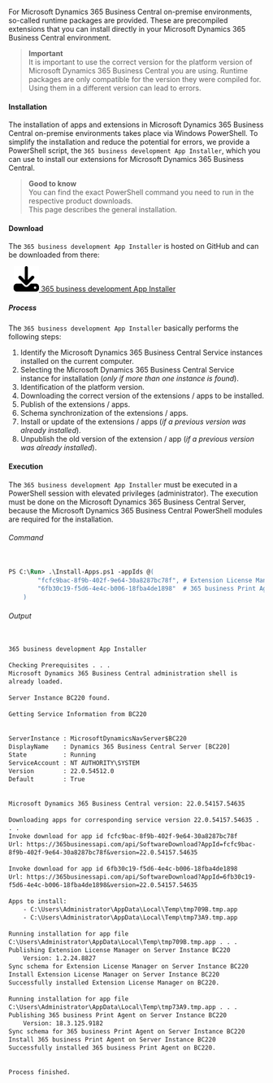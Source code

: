 For Microsoft Dynamics 365 Business Central on-premise environments, so-called runtime packages are provided. These are precompiled extensions that you can install directly in your Microsoft Dynamics 365 Business Central environment.

>**Important**<br>It is important to use the correct version for the platform version of Microsoft Dynamics 365 Business Central you are using. Runtime packages are only compatible for the version they were compiled for. Using them in a different version can lead to errors.

#### Installation

The installation of apps and extensions in Microsoft Dynamics 365 Business Central on-premise environments takes place via Windows PowerShell. To simplify the installation and reduce the potential for errors, we provide a PowerShell script, the `365 business development App Installer`, which you can use to install our extensions for Microsoft Dynamics 365 Business Central.

>**Good to know**<br>You can find the exact PowerShell command you need to run in the respective product downloads.<br>This page describes the general installation.

#### Download

The `365 business development App Installer` is hosted on GitHub and can be downloaded from there:

<span style="padding-left: 10px;"><a href="https://github.com/365businessdev/downloads/blob/0b3f7d9d7a9c2f4065acde43fec993c40e7224e0/assets/Install-Apps.ps1"><img src="/assets/fontawesome/download-solid.svg" width=50 height=50 alt="Download 365 business development App Installer" title="Download 365 business development App Installer" /> 365 business development App Installer</a></span>

##### Process

The `365 business development App Installer` basically performs the following steps:

1. Identify the Microsoft Dynamics 365 Business Central Service instances installed on the current computer.
2. Selecting the Microsoft Dynamics 365 Business Central Service instance for installation (_only if more than one instance is found_).
3. Identification of the platform version.
4. Downloading the correct version of the extensions / apps to be installed.
5. Publish of the extensions / apps.
6. Schema synchronization of the extensions / apps.
7. Install or update of the extensions / apps (_if a previous version was already installed_).
8. Unpublish the old version of the extension / app (_if a previous version was already installed_).

#### Execution

The `365 business development App Installer` must be executed in a PowerShell session with elevated privileges (administrator). The execution must be done on the Microsoft Dynamics 365 Business Central Server, because the Microsoft Dynamics 365 Business Central PowerShell modules are required for the installation.

###### Command

```ps

PS C:\Run> .\Install-Apps.ps1 -appIds @(
        "fcfc9bac-8f9b-402f-9e64-30a8287bc78f", # Extension License Manager
        "6fb30c19-f5d6-4e4c-b006-18fba4de1898"  # 365 business Print Agent
    )
```

###### Output

```

365 business development App Installer

Checking Prerequisites . . .
Microsoft Dynamics 365 Business Central administration shell is already loaded.

Server Instance BC220 found.

Getting Service Information from BC220


ServerInstance : MicrosoftDynamicsNavServer$BC220
DisplayName    : Dynamics 365 Business Central Server [BC220]
State          : Running
ServiceAccount : NT AUTHORITY\SYSTEM
Version        : 22.0.54512.0
Default        : True


Microsoft Dynamics 365 Business Central version: 22.0.54157.54635

Downloading apps for corresponding service version 22.0.54157.54635 . . .
Invoke download for app id fcfc9bac-8f9b-402f-9e64-30a8287bc78f
Url: https://365businessapi.com/api/SoftwareDownload?AppId=fcfc9bac-8f9b-402f-9e64-30a8287bc78f&version=22.0.54157.54635

Invoke download for app id 6fb30c19-f5d6-4e4c-b006-18fba4de1898
Url: https://365businessapi.com/api/SoftwareDownload?AppId=6fb30c19-f5d6-4e4c-b006-18fba4de1898&version=22.0.54157.54635

Apps to install:
	- C:\Users\Administrator\AppData\Local\Temp\tmp709B.tmp.app
	- C:\Users\Administrator\AppData\Local\Temp\tmp73A9.tmp.app

Running installation for app file C:\Users\Administrator\AppData\Local\Temp\tmp709B.tmp.app . . .
Publishing Extension License Manager on Server Instance BC220
	Version: 1.2.24.8827
Sync schema for Extension License Manager on Server Instance BC220
Install Extension License Manager on Server Instance BC220
Successfully installed Extension License Manager on BC220.

Running installation for app file C:\Users\Administrator\AppData\Local\Temp\tmp73A9.tmp.app . . .
Publishing 365 business Print Agent on Server Instance BC220
	Version: 18.3.125.9182
Sync schema for 365 business Print Agent on Server Instance BC220
Install 365 business Print Agent on Server Instance BC220
Successfully installed 365 business Print Agent on BC220.


Process finished.
```
